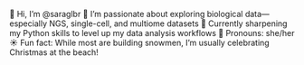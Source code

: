 👋 Hi, I’m @saraglbr
🧬 I’m passionate about exploring biological data—especially NGS, single-cell, and multiome datasets
🐍 Currently sharpening my Python skills to level up my data analysis workflows
💬 Pronouns: she/her
☀️ Fun fact: While most are building snowmen, I’m usually celebrating Christmas at the beach!
<!---
saraglbr/saraglbr is a ✨ special ✨ repository because its `README.md` (this file) appears on your GitHub profile.
You can click the Preview link to take a look at your changes.
--->
